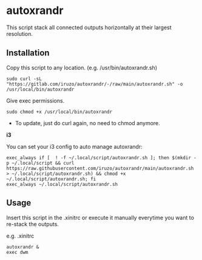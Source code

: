 # autoxrandr

This script stack all connected outputs horizontally at their largest resolution.

## Installation

Copy this script to any location. (e.g. /usr/bin/autoxrandr.sh)
```
sudo curl -sL "https://gitlab.com/iruzo/autoxrandr/-/raw/main/autoxrandr.sh" -o /usr/local/bin/autoxrandr
```
Give exec permissions.
```
sudo chmod +x /usr/local/bin/autoxrandr
```
- To update, just do curl again, no need to chmod anymore.

**i3**

You can set your i3 config to auto manage autoxrandr:
```
exec_always if [  ! -f ~/.local/script/autoxrandr.sh ]; then $(mkdir -p ~/.local/script && curl https://raw.githubusercontent.com/iruzo/autoxrandr/main/autoxrandr.sh > ~/.local/script/autoxrandr.sh) && chmod +x ~/.local/script/autoxrandr.sh; fi
exec_always ~/.local/script/autoxrandr.sh
```

## Usage

Insert this script in the .xinitrc or execute it manually everytime you want to re-stack the outputs.

e.g. .xinitrc
```
autoxrandr &
exec dwm
```
